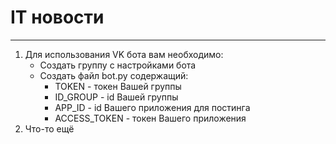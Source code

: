 # IT новости
---
1. Для использования VK бота вам необходимо:  
    - Создать группу с настройками бота
    - Создать файл bot.py содержащий:
      - TOKEN - токен Вашей группы
      - ID_GROUP - id Вашей группы
      - APP_ID - id Вашего приложения для постинга
      - ACCESS_TOKEN - токен Вашего приложения
2. Что-то ещё